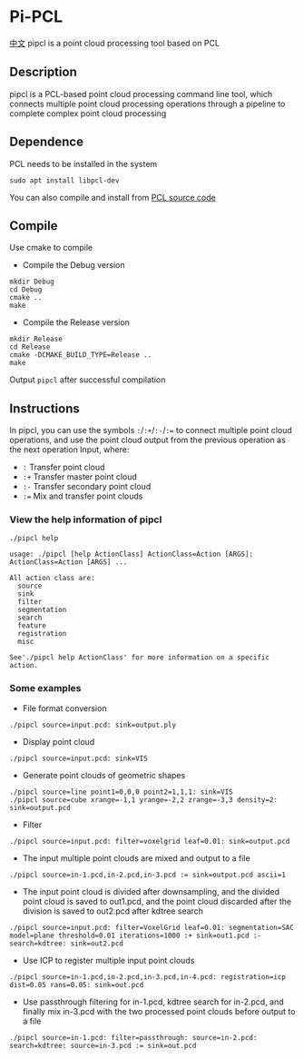 # Pi-PCL
[中文](./README_cn.md)
pipcl is a point cloud processing tool based on PCL

## Description
pipcl is a PCL-based point cloud processing command line tool, which connects multiple point cloud processing operations through a pipeline to complete complex point cloud processing

## Dependence
PCL needs to be installed in the system
```
sudo apt install libpcl-dev
```
You can also compile and install from [PCL source code](https://github.com/PointCloudLibrary/pcl)

## Compile
Use cmake to compile
* Compile the Debug version
```
mkdir Debug
cd Debug
cmake ..
make
```

* Compile the Release version
```
mkdir Release
cd Release
cmake -DCMAKE_BUILD_TYPE=Release ..
make
```

Output `pipcl` after successful compilation

## Instructions
In pipcl, you can use the symbols `:`/`:+`/`:-`/`:=` to connect multiple point cloud operations, and use the point cloud output from the previous operation as the next operation Input, where:
* `:`
Transfer point cloud
* `:+`
Transfer master point cloud
* `:-`
Transfer secondary point cloud
* `:=`
Mix and transfer point clouds

### View the help information of pipcl
```
./pipcl help

usage: ./pipcl [help ActionClass] ActionClass=Action [ARGS]: ActionClass=Action [ARGS] ...

All action class are:
  source
  sink
  filter
  segmentation
  search
  feature
  registration
  misc

See'./pipcl help ActionClass' for more information on a specific action.
```

### Some examples

* File format conversion
```
./pipcl source=input.pcd: sink=output.ply
```

* Display point cloud
```
./pipcl source=input.pcd: sink=VIS
```

* Generate point clouds of geometric shapes
```
./pipcl source=line point1=0,0,0 point2=1,1,1: sink=VIS
./pipcl source=cube xrange=-1,1 yrange=-2,2 zrange=-3,3 density=2: sink=output.pcd
```

* Filter
```
./pipcl source=input.pcd: filter=voxelgrid leaf=0.01: sink=output.pcd
```

* The input multiple point clouds are mixed and output to a file
```
./pipcl source=in-1.pcd,in-2.pcd,in-3.pcd := sink=output.pcd ascii=1
```

* The input point cloud is divided after downsampling, and the divided point cloud is saved to out1.pcd, and the point cloud discarded after the division is saved to out2.pcd after kdtree search
```
./pipcl source=input.pcd: filter=VoxelGrid leaf=0.01: segmentation=SAC model=plane threshold=0.01 iterations=1000 :+ sink=out1.pcd :- search=kdtree: sink=out2.pcd
```

* Use ICP to register multiple input point clouds
```
./pipcl source=in-1.pcd,in-2.pcd,in-3.pcd,in-4.pcd: registration=icp dist=0.05 rans=0.05: sink=out.pcd
```

* Use passthrough filtering for in-1.pcd, kdtree search for in-2.pcd, and finally mix in-3.pcd with the two processed point clouds before output to a file
```
./pipcl source=in-1.pcd: filter=passthrough: source=in-2.pcd: search=kdtree: source=in-3.pcd := sink=out.pcd
```
